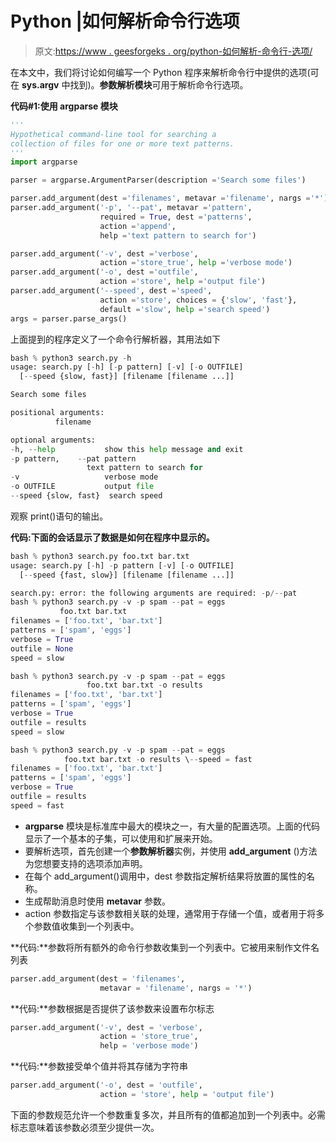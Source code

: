 # Python |如何解析命令行选项

> 原文:[https://www . geesforgeks . org/python-如何解析-命令行-选项/](https://www.geeksforgeeks.org/python-how-to-parse-command-line-options/)

在本文中，我们将讨论如何编写一个 Python 程序来解析命令行中提供的选项(可在 **sys.argv** 中找到)。**参数解析模块**可用于解析命令行选项。

**代码#1:使用 argparse 模块**

```py
'''
Hypothetical command-line tool for searching a 
collection of files for one or more text patterns.
'''
import argparse

parser = argparse.ArgumentParser(description ='Search some files')

parser.add_argument(dest ='filenames', metavar ='filename', nargs ='*')
parser.add_argument('-p', '--pat', metavar ='pattern', 
                    required = True, dest ='patterns', 
                    action ='append', 
                    help ='text pattern to search for')

parser.add_argument('-v', dest ='verbose',
                    action ='store_true', help ='verbose mode')
parser.add_argument('-o', dest ='outfile', 
                    action ='store', help ='output file')
parser.add_argument('--speed', dest ='speed', 
                    action ='store', choices = {'slow', 'fast'},
                    default ='slow', help ='search speed')
args = parser.parse_args()
```

上面提到的程序定义了一个命令行解析器，其用法如下

```py
bash % python3 search.py -h
usage: search.py [-h] [-p pattern] [-v] [-o OUTFILE] 
  [--speed {slow, fast}] [filename [filename ...]]

Search some files

positional arguments:
          filename

optional arguments:
-h, --help           show this help message and exit
-p pattern,    --pat pattern
                 text pattern to search for
-v                   verbose mode
-o OUTFILE           output file
--speed {slow, fast}  search speed
```

观察 print()语句的输出。

**代码:下面的会话显示了数据是如何在程序中显示的。**

```py
bash % python3 search.py foo.txt bar.txt
usage: search.py [-h] -p pattern [-v] [-o OUTFILE]
  [--speed {fast, slow}] [filename [filename ...]]

search.py: error: the following arguments are required: -p/--pat
bash % python3 search.py -v -p spam --pat = eggs 
           foo.txt bar.txt
filenames = ['foo.txt', 'bar.txt']
patterns = ['spam', 'eggs']
verbose = True
outfile = None
speed = slow
```

```py
bash % python3 search.py -v -p spam --pat = eggs 
                 foo.txt bar.txt -o results
filenames = ['foo.txt', 'bar.txt']
patterns = ['spam', 'eggs']
verbose = True
outfile = results
speed = slow
```

```py
bash % python3 search.py -v -p spam --pat = eggs 
            foo.txt bar.txt -o results \--speed = fast
filenames = ['foo.txt', 'bar.txt']
patterns = ['spam', 'eggs']
verbose = True
outfile = results
speed = fast
```

*   **argparse** 模块是标准库中最大的模块之一，有大量的配置选项。上面的代码显示了一个基本的子集，可以使用和扩展来开始。
*   要解析选项，首先创建一个**参数解析器**实例，并使用 **add_argument** ()方法为您想要支持的选项添加声明。
*   在每个 add_argument()调用中，dest 参数指定解析结果将放置的属性的名称。
*   生成帮助消息时使用 **metavar** 参数。
*   action 参数指定与该参数相关联的处理，通常用于存储一个值，或者用于将多个参数值收集到一个列表中。

**代码:**参数将所有额外的命令行参数收集到一个列表中。它被用来制作文件名列表

```py
parser.add_argument(dest = 'filenames',
                    metavar = 'filename', nargs = '*')
```

**代码:**参数根据是否提供了该参数来设置布尔标志

```py
parser.add_argument('-v', dest = 'verbose', 
                    action = 'store_true', 
                    help = 'verbose mode')
```

**代码:**参数接受单个值并将其存储为字符串

```py
parser.add_argument('-o', dest = 'outfile', 
                    action = 'store', help = 'output file')
```

下面的参数规范允许一个参数重复多次，并且所有的值都追加到一个列表中。必需标志意味着该参数必须至少提供一次。